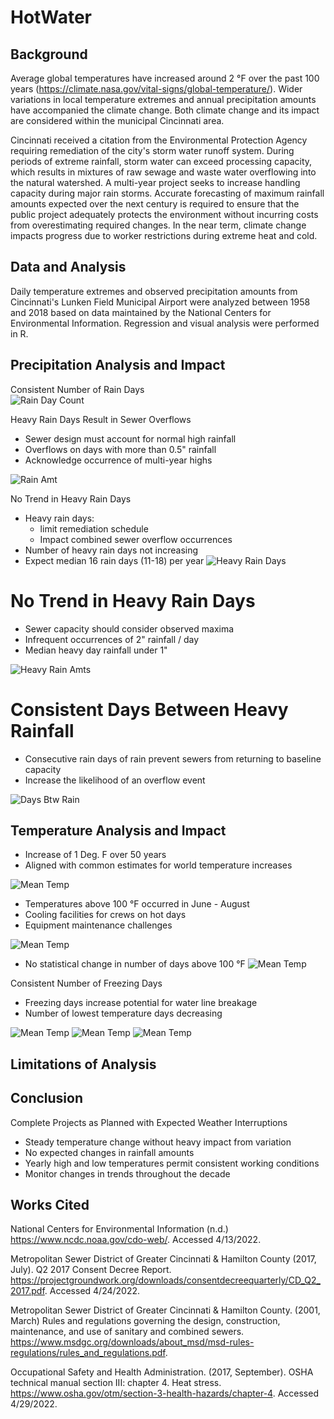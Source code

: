 # HotWater

## Background

Average global temperatures have increased around 2 °F over the past 100 years (https://climate.nasa.gov/vital-signs/global-temperature/).  Wider variations in local temperature extremes and annual precipitation amounts have accompanied the climate change.  Both climate change and its impact are considered within the municipal Cincinnati area.  

Cincinnati received a citation from the Environmental Protection Agency requiring remediation of the city's storm water runoff system.  During periods of extreme rainfall, storm water can exceed processing capacity, which results in mixtures of raw sewage and waste water overflowing into the natural watershed.  A multi-year project seeks to increase handling capacity during major rain storms.  Accurate forecasting of maximum rainfall amounts expected over the next century is required to ensure that the public project adequately protects the environment without incurring costs from overestimating required changes.  In the near term, climate change impacts progress due to worker restrictions during extreme heat and cold.  

## Data and Analysis
Daily temperature extremes and observed precipitation amounts from Cincinnati's Lunken Field Municipal Airport were analyzed between 1958 and 2018 based on data maintained by the National Centers for Environmental Information.  Regression and visual analysis were performed in R.

## Precipitation Analysis and Impact

Consistent Number of Rain Days  
![Rain Day Count](images/g.pcpt50yr.png)


Heavy Rain Days Result in Sewer Overflows
- Sewer design must account for normal high rainfall
- Overflows on days with more than 0.5" rainfall
- Acknowledge occurrence of multi-year highs

![Rain Amt](images/g.hist.rainDay.png)

No Trend in Heavy Rain Days
- Heavy rain days:
    - limit remediation schedule
    - Impact combined sewer overflow occurrences
- Number of heavy rain days not increasing
- Expect median 16 rain days (11-18) per year
![Heavy Rain Days](images/g.hvy_prpc.png)


No Trend in Heavy Rain Days
========================================================
- Sewer capacity should consider observed maxima
- Infrequent occurrences of 2" rainfall / day
- Median heavy day rainfall under 1"

![Heavy Rain Amts](images/g.hvy_prpbox.png)

Consistent Days Between Heavy Rainfall
========================================================

- Consecutive  rain days of rain prevent sewers from returning to baseline capacity 
- Increase the likelihood of an overflow event

![Days Btw Rain](images/g.prcp_dayBTW.png)

## Temperature Analysis and Impact

- Increase of 1 Deg. F over 50 years  
- Aligned with common estimates for world temperature increases

![Mean Temp](images/g.mtemp.png)

- Temperatures above 100 °F occurred in June - August
- Cooling facilities for crews on hot days
- Equipment maintenance challenges

![Mean Temp](images/g.hotmonth.png)

- No statistical change in number of days above 100  °F
![Mean Temp](images/g.hotdays.png)


Consistent Number of Freezing Days
- Freezing days increase potential for water line breakage
- Number of lowest temperature days decreasing

![Mean Temp](images/g.coldmonth)
![Mean Temp](images/g.frezdays.png)
![Mean Temp](images/g.g.subzdays.png)

## Limitations of Analysis

## Conclusion

Complete Projects as Planned with Expected Weather Interruptions
- Steady temperature change without heavy impact from variation
- No expected changes in rainfall amounts 
- Yearly high and low temperatures permit consistent working conditions
- Monitor changes in trends throughout the decade


## Works Cited

National Centers for Environmental Information (n.d.)  https://www.ncdc.noaa.gov/cdo-web/.  Accessed 4/13/2022.

Metropolitan Sewer District of Greater Cincinnati & Hamilton County (2017, July).  Q2 2017 Consent Decree Report.  https://projectgroundwork.org/downloads/consentdecreequarterly/CD_Q2_2017.pdf.  Accessed 4/24/2022.

Metropolitan Sewer District of Greater Cincinnati & Hamilton County. (2001, March)  Rules and regulations governing the design, construction, maintenance, and use of sanitary and combined sewers.  https://www.msdgc.org/downloads/about_msd/msd-rules-regulations/rules_and_regulations.pdf.  

Occupational Safety and Health Administration. (2017, September).  OSHA technical manual section III: chapter 4.  Heat stress.  https://www.osha.gov/otm/section-3-health-hazards/chapter-4.  Accessed 4/29/2022.





